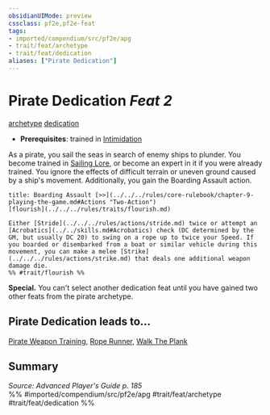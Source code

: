 ```yaml
---
obsidianUIMode: preview
cssclass: pf2e,pf2e-feat
tags:
- imported/compendium/src/pf2e/apg
- trait/feat/archetype
- trait/feat/dedication
aliases: ["Pirate Dedication"]
---
```

# Pirate Dedication  *Feat 2*  
[archetype](archetype.md)  [dedication](dedication.md)  

- **Prerequisites**: trained in [Intimidation](../skills.md#Intimidation)

As a pirate, you sail the seas in search of enemy ships to plunder. You become trained in [Sailing Lore](../skills.md#Lore), or become an expert in it if you were already trained. You ignore the effects of difficult terrain or uneven ground caused by a ship's movement. Additionally, you gain the Boarding Assault action.

```ad-embed-ability
title: Boarding Assault [>>](../../../rules/core-rulebook/chapter-9-playing-the-game.md#Actions "Two-Action")
[flourish](../../../rules/traits/flourish.md)  

Either [Stride](../../../rules/actions/stride.md) twice or attempt an [Acrobatics](../../skills.md#Acrobatics) check (DC determined by the GM, but usually DC 20) to swing on a rope up to twice your Speed. If you boarded or disembarked from a boat or similar vehicle during this movement, you can make a melee [Strike](../../../rules/actions/strike.md) that deals one additional weapon damage die.  
%% #trait/flourish %%
```

**Special.** You can't select another dedication feat until you have gained two other feats from the pirate archetype.

## Pirate Dedication leads to...

[Pirate Weapon Training](pirate-weapon-training-apg.md), [Rope Runner](rope-runner-apg.md), [Walk The Plank](walk-the-plank-apg.md)

## Summary

*Source: Advanced Player's Guide p. 185*  
%% #imported/compendium/src/pf2e/apg #trait/feat/archetype #trait/feat/dedication %%
